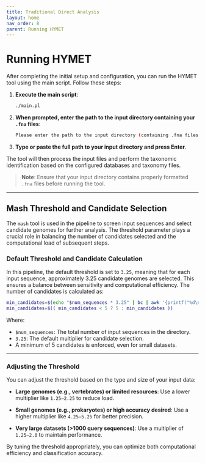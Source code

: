 ```yaml
---
title: Traditional Direct Analysis
layout: home
nav_order: 8
parent: Running HYMET
---
```


# Running HYMET

After completing the initial setup and configuration, you can run the HYMET tool using the main script. Follow these steps:

1. **Execute the main script**:

    ```bash
    ./main.pl
    ```

2. **When prompted, enter the path to the input directory containing your `.fna` files**:

    ```bash
    Please enter the path to the input directory (containing .fna files): 
    ```

3. **Type or paste the full path to your input directory and press Enter**.

The tool will then process the input files and perform the taxonomic identification based on the configured databases and taxonomy files.

> **Note**: Ensure that your input directory contains properly formatted `.fna` files before running the tool.

---

## Mash Threshold and Candidate Selection

The `mash` tool is used in the pipeline to screen input sequences and select candidate genomes for further analysis. The threshold parameter plays a crucial role in balancing the number of candidates selected and the computational load of subsequent steps.

### Default Threshold and Candidate Calculation

In this pipeline, the default threshold is set to `3.25`, meaning that for each input sequence, approximately 3.25 candidate genomes are selected. This ensures a balance between sensitivity and computational efficiency. The number of candidates is calculated as:

```bash
min_candidates=$(echo "$num_sequences * 3.25" | bc | awk '{printf("%d\n",$1 + 0.5)}')
min_candidates=$(( min_candidates < 5 ? 5 : min_candidates ))
```

Where:

* `$num_sequences`: The total number of input sequences in the directory.
* `3.25`: The default multiplier for candidate selection.
* A minimum of 5 candidates is enforced, even for small datasets.

---

### Adjusting the Threshold

You can adjust the threshold based on the type and size of your input data:

* **Large genomes (e.g., vertebrates) or limited resources**:
  Use a lower multiplier like `1.25–2.25` to reduce load.

* **Small genomes (e.g., prokaryotes) or high accuracy desired**:
  Use a higher multiplier like `4.25–5.25` for better precision.

* **Very large datasets (>1000 query sequences)**:
  Use a multiplier of `1.25–2.0` to maintain performance.

By tuning the threshold appropriately, you can optimize both computational efficiency and classification accuracy.


